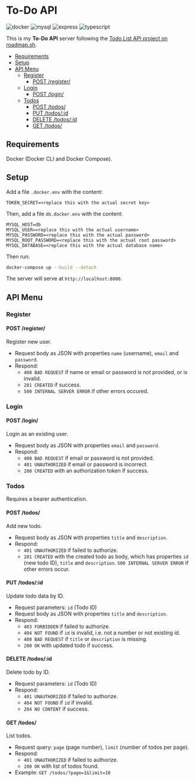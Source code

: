 <!-- <style>
h1 {
    text-align: center;
    font-size: xxx-large;
}

.tool-banner {
    --padding-horizontal: 20px;
    padding-top: 10px; 
    padding-bottom: 20px; 
    padding-left: var(--padding-horizontal);
    padding-right: var(--padding-horizontal);
    width: calc(100% - 2 * var(--padding-horizontal)); 
    display: flex; 
    flex-direction: row; 
    flex-wrap: wrap; 
    justify-content: center;

    img {
        padding: 5px;
    }
}

.right-image {
    --padding: 5px;
    width: 30%;
    min-width: 50px;
    max-width: calc(100% - 2 * var(--padding));
    margin-left: auto;
    margin-right: 0px;
    padding: var(--padding);
    display: block;
    float: right;
    border-radius: 5%;
}
</style> -->

<h1>To-Do API</h1>

<div class="tool-banner">
    <img alt="docker" src="https://img.shields.io/badge/-Docker-1D63ED?style=flat-square&logo=docker&logoColor=white" />
    <img alt="mysql" src="https://img.shields.io/badge/-MySQL-003B57?style=flat-square&logo=mysql&logoColor=white" />
    <img alt="express" src="https://img.shields.io/badge/-ExpressJS-gray?style=flat-square&logo=Express&logoColor=white" />
    <img alt="typescript" src="https://img.shields.io/badge/-TypeScript-007ACC?style=flat-square&logo=typescript&logoColor=white" />
</div>

<!-- <img class="right-image" alt="menu" src="./images/clipboard.jpg" /> -->

This is my **To-Do API** server following the [Todo List API project on roadmap.sh](https://roadmap.sh/projects/todo-list-api).

- [Requirements](#requirements)
- [Setup](#setup)
- [API Menu](#api-menu)
  - [Register](#register)
    - [POST /register/](#post-register)
  - [Login](#login)
    - [POST /login/](#post-login)
  - [Todos](#todos)
    - [POST /todos/](#post-todos)
    - [PUT /todos/:id](#put-todosid)
    - [DELETE /todos/:id](#delete-todosid)
    - [GET /todos/](#get-todos)


## Requirements

Docker (Docker CLI and Docker Compose).

## Setup

Add a file `.docker.env` with the content:

```dotenv
TOKEN_SECRET=<replace this with the actual secret key>
```

Then, add a file `db.docker.env` with the content:

```dotenv
MYSQL_HOST=db
MYSQL_USER=<replace this with the actual username>
MYSQL_PASSWORD=<replace this with the actual password>
MYSQL_ROOT_PASSWORD=<replace this with the actual root password>
MYSQL_DATABASE=<replace this with the actual database name>
```

Then run:

```bash
docker-compose up --build --detach
```

The server will serve at `http://localhost:8000`.

## API Menu

### Register

#### POST /register/

Register new user.

* Request body as JSON with properties `name` (username), `email` and `password`.
* Respond:
  * `400 BAD REQUEST` if name or email or password is not provided, or is invalid.
  * `201 CREATED` if success.
  * `500 INTERNAL SERVER ERROR` if other errors occured.

### Login

#### POST /login/

Login as an existing user.

* Request body as JSON with properties `email` and `password`.
* Respond:
  * `400 BAD REQUEST` if email or password is not provided.
  * `401 UNAUTHORIZED` if email or password is incorrect.
  * `200 CREATED` with an authorization token if success.

### Todos

Requires a bearer authentication.

#### POST /todos/

Add new todo.

* Request body as JSON with properties `title` and `description`.
* Respond:
  * `401 UNAUTHORIZED` if failed to authorize.
  * `201 CREATED` with the created todo as body, which has properties `id` 
    (new todo ID), `title` and `description`.
    `500 INTERNAL SERVER ERROR` if other errors occur.

#### PUT /todos/:id

Update todo data by ID.

* Request parameters: `id` (Todo ID)
* Request body as JSON with properties `title` and `description`.
* Respond:
  * `403 FORBIDDEN` if failed to authorize.
  * `404 NOT FOUND` if `id` is invalid, i.e. not a number or not
    existing id.
  * `400 BAD REQUEST` if `title` or `description` is missing.
  * `200 OK` with updated todo if success.

#### DELETE /todos/:id

Delete todo by ID.

* Request parameters: `id` (Todo ID)
* Respond:
  * `401 UNAUTHORIZED` if failed to authorize.
  * `404 NOT FOUND` if `id` if invalid.
  * `204 NO CONTENT` if success.

#### GET /todos/

List todos.

* Request query: `page` (page number), `limit` (number of todos per page).
* Respond:
  * `401 UNAUTHORIZED` if failed to authorize.
  * `200 OK` with list of todos found.
* Example: `GET /todos/?page=1&limit=10`
